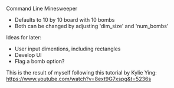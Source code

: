 Command Line Minesweeper

- Defaults to 10 by 10 board with 10 bombs
- Both can be changed by adjusting 'dim_size' and 'num_bombs'

Ideas for later:
- User input dimentions, including rectangles
- Develop UI
- Flag a bomb option?

This is the result of myself following this tutorial by Kylie Ying: https://www.youtube.com/watch?v=8ext9G7xspg&t=5236s
